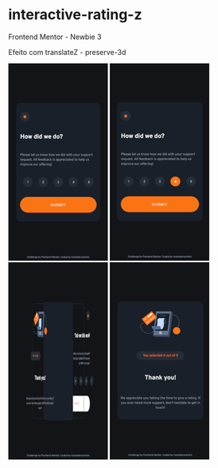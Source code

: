 # interactive-rating-z
 Frontend Mentor - Newbie 3
 
 Efeito com translateZ - preserve-3d

![](images/screen-1.png)
![](images/screen-2.png)
![](images/screen-3.png)
![](images/screen-4.png)
